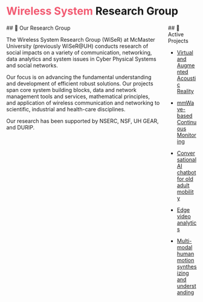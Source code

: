 # <span style="color:#f25b72">Wireless System</span> Research Group 

<div class="columns">
   <div class="column">
## 🧪 Our Research Group

The Wireless System Research Group (WiSeR) at McMaster University (previously WiSeR@UH) conducts research of social impacts on a variety of communication, networking, data analytics and system issues in Cyber Physical Systems and social networks.

Our focus is on advancing the fundamental understanding and development of efficient robust solutions. Our projects span core system building blocks, data and network management tools and services, mathematical principles, and application of wireless communication and networking to scientific, industrial and health-care disciplines.

Our research has been supported by NSERC, NSF, UH GEAR, and DURIP.
 </div>
 <div class="column">
## 🔬 Active Projects

- [Virtual and Augmented Acoustic Reality](https://github.com/wisermaclab/Virtual-and-Augmented-Acoustic-Reality)
- [mmWave-based Continuous Monitoring](https://github.com/wisermaclab/mmWave-based-Continuous-Monitoring)
- [Conversational AI chatbot for old adult mobility](https://github.com/wisermaclab/Conversational-AI-chatbot-for-old-adult-mobility)
- [Edge video analytics](https://github.com/wisermaclab/Edge-video-analytics)
- [Multi-modal human motion synthesizing and understanding](https://github.com/wisermaclab/Multi-modal-human-motion-synthesizing-and-understanding)

  </div>
</div>


